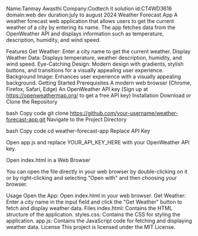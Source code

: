 Name:Tanmay Awasthi
Company:Codtech it solution
id:CT4WD3616
domain:web dev
duration:july to august 2024
Weather Forecast App
A weather forecast web application that allows users to get the current weather of a city by entering its name. The app fetches data from the OpenWeather API and displays information such as temperature, description, humidity, and wind speed.

Features
Get Weather: Enter a city name to get the current weather.
Display Weather Data: Displays temperature, weather description, humidity, and wind speed.
Eye-Catching Design: Modern design with gradients, stylish buttons, and transitions for a visually appealing user experience.
Background Image: Enhances user experience with a visually appealing background.
Getting Started
Prerequisites
A modern web browser (Chrome, Firefox, Safari, Edge)
An OpenWeather API key (Sign up at https://openweathermap.org/ to get a free API key)
Installation
Download or Clone the Repository

bash
Copy code
git clone https://github.com/your-username/weather-forecast-app.git
Navigate to the Project Directory

bash
Copy code
cd weather-forecast-app
Replace API Key

Open app.js and replace YOUR_API_KEY_HERE with your OpenWeather API key.

Open index.html in a Web Browser

You can open the file directly in your web browser by double-clicking on it or by right-clicking and selecting "Open with" and then choosing your browser.

Usage
Open the App: Open index.html in your web browser.
Get Weather: Enter a city name in the input field and click the "Get Weather" button to fetch and display weather data.
Files
index.html: Contains the HTML structure of the application.
styles.css: Contains the CSS for styling the application.
app.js: Contains the JavaScript code for fetching and displaying weather data.
License
This project is licensed under the MIT License.
